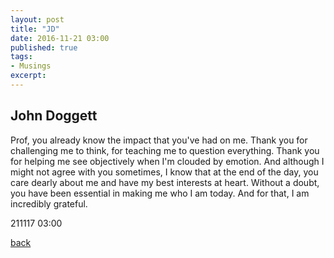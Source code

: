 ```yaml
---
layout: post
title: "JD"
date: 2016-11-21 03:00
published: true
tags:
- Musings
excerpt:
---
```


## [](#header-2)John Doggett

Prof, you already know the impact that you've had on me. Thank you for challenging me to think, for teaching me to question everything. Thank you for helping me see objectively when I'm clouded by emotion. And although I might not agree with you sometimes, I know that at the end of the day, you care dearly about me and have my best interests at heart. Without a doubt, you have been essential in making me who I am today. And for that, I am incredibly grateful.

211117 03:00

[back](/index)
